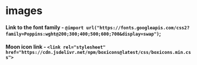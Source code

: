 # images

#### Link to the font family - `@import url("https://fonts.googleapis.com/css2?family=Poppins:wght@200;300;400;500;600;700&display=swap")`;

#### Moon icon link - `<link rel="stylesheet" href="https://cdn.jsdelivr.net/npm/boxicons@latest/css/boxicons.min.css">`
